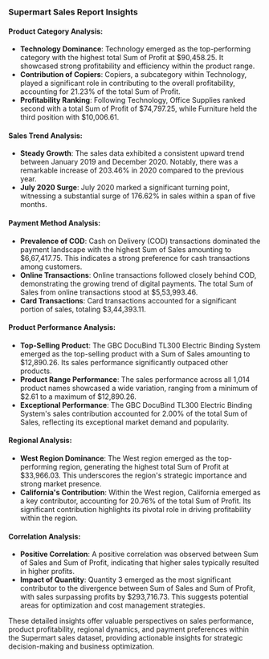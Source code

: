 ### Supermart Sales Report Insights

#### Product Category Analysis:
- **Technology Dominance**: Technology emerged as the top-performing category with the highest total Sum of Profit at $90,458.25. It showcased strong profitability and efficiency within the product range.
- **Contribution of Copiers**: Copiers, a subcategory within Technology, played a significant role in contributing to the overall profitability, accounting for 21.23% of the total Sum of Profit.
- **Profitability Ranking**: Following Technology, Office Supplies ranked second with a total Sum of Profit of $74,797.25, while Furniture held the third position with $10,006.61.

#### Sales Trend Analysis:
- **Steady Growth**: The sales data exhibited a consistent upward trend between January 2019 and December 2020. Notably, there was a remarkable increase of 203.46% in 2020 compared to the previous year.
- **July 2020 Surge**: July 2020 marked a significant turning point, witnessing a substantial surge of 176.62% in sales within a span of five months.

#### Payment Method Analysis:
- **Prevalence of COD**: Cash on Delivery (COD) transactions dominated the payment landscape with the highest Sum of Sales amounting to $6,67,417.75. This indicates a strong preference for cash transactions among customers.
- **Online Transactions**: Online transactions followed closely behind COD, demonstrating the growing trend of digital payments. The total Sum of Sales from online transactions stood at $5,53,993.46.
- **Card Transactions**: Card transactions accounted for a significant portion of sales, totaling $3,44,393.11.

#### Product Performance Analysis:
- **Top-Selling Product**: The GBC DocuBind TL300 Electric Binding System emerged as the top-selling product with a Sum of Sales amounting to $12,890.26. Its sales performance significantly outpaced other products.
- **Product Range Performance**: The sales performance across all 1,014 product names showcased a wide variation, ranging from a minimum of $2.61 to a maximum of $12,890.26.
- **Exceptional Performance**: The GBC DocuBind TL300 Electric Binding System's sales contribution accounted for 2.00% of the total Sum of Sales, reflecting its exceptional market demand and popularity.

#### Regional Analysis:
- **West Region Dominance**: The West region emerged as the top-performing region, generating the highest total Sum of Profit at $33,966.03. This underscores the region's strategic importance and strong market presence.
- **California's Contribution**: Within the West region, California emerged as a key contributor, accounting for 20.76% of the total Sum of Profit. Its significant contribution highlights its pivotal role in driving profitability within the region.

#### Correlation Analysis:
- **Positive Correlation**: A positive correlation was observed between Sum of Sales and Sum of Profit, indicating that higher sales typically resulted in higher profits.
- **Impact of Quantity**: Quantity 3 emerged as the most significant contributor to the divergence between Sum of Sales and Sum of Profit, with sales surpassing profits by $293,716.73. This suggests potential areas for optimization and cost management strategies.

These detailed insights offer valuable perspectives on sales performance, product profitability, regional dynamics, and payment preferences within the Supermart sales dataset, providing actionable insights for strategic decision-making and business optimization.
